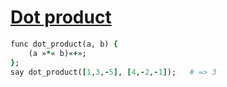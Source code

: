 [1]: http://rosettacode.org/wiki/Dot_product

# [Dot product][1]

```ruby
func dot_product(a, b) {
    (a »*« b)«+»;
};
say dot_product([1,3,-5], [4,-2,-1]);   # => 3
```
